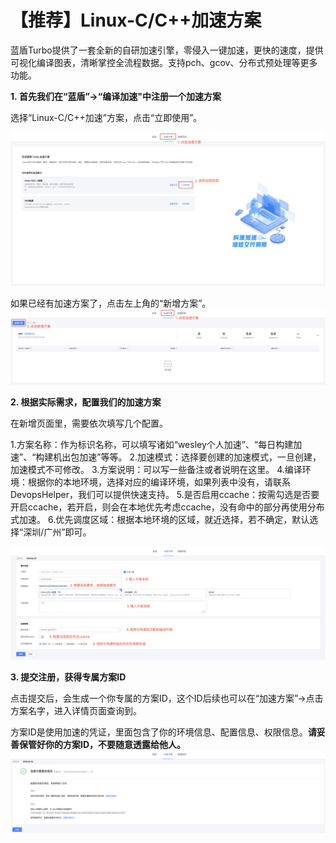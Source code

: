 # 【推荐】Linux-C/C++加速方案

蓝盾Turbo提供了一套全新的自研加速引擎，零侵入一键加速，更快的速度，提供可视化编译图表，清晰掌控全流程数据。支持pch、gcov、分布式预处理等更多功能。



**1. 首先我们在“蓝盾”→“编译加速"中注册一个加速方案**

选择“Linux-C/C++加速”方案，点击“立即使用”。

![1](../../../../assets/image2021-6-10_21-57-6.png)

如果已经有加速方案了，点击左上角的“新增方案”。
![2](../../../../assets/image2021-6-10_21-59-2.png)

**2. 根据实际需求，配置我们的加速方案**

在新增页面里，需要依次填写几个配置。

1.方案名称：作为标识名称，可以填写诸如“wesley个人加速”、“每日构建加速”、“构建机出包加速”等等。
2.加速模式：选择要创建的加速模式，一旦创建，加速模式不可修改。
3.方案说明：可以写一些备注或者说明在这里。
4.编译环境：根据你的本地环境，选择对应的编译环境，如果列表中没有，请联系DevopsHelper，我们可以提供快速支持。
5.是否启用ccache：按需勾选是否要开启ccache，若开启，则会在本地优先考虑ccache，没有命中的部分再使用分布式加速。
6.优先调度区域：根据本地环境的区域，就近选择，若不确定，默认选择“深圳/广州”即可。

![3](../../../../assets/image2021-6-11_11-5-17.png)


**3. 提交注册，获得专属方案ID**

点击提交后，会生成一个你专属的方案ID，这个ID后续也可以在“加速方案”→点击方案名字，进入详情页面查询到。

方案ID是使用加速的凭证，里面包含了你的环境信息、配置信息、权限信息。**请妥善保管好你的方案ID，不要随意透露给他人。**
![4](../../../../assets/image2021-6-11_11-11-35.png)





